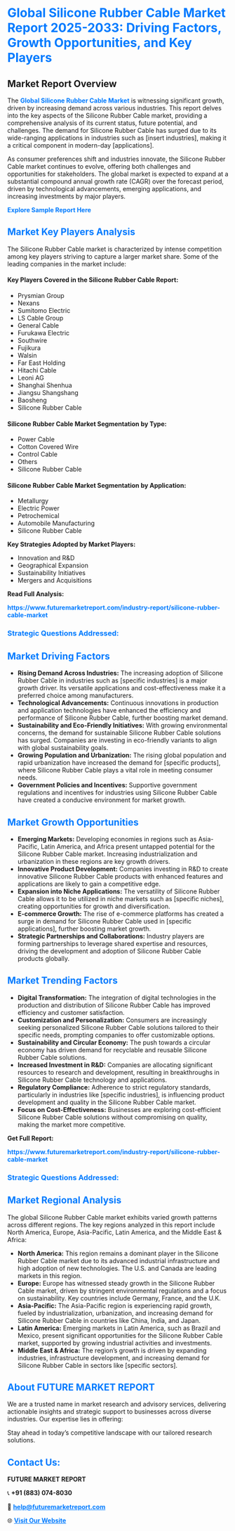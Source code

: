 <h1 style="color: #007BFF;">Global Silicone Rubber Cable Market Report 2025-2033: Driving Factors, Growth Opportunities, and Key Players</h1>

<section id="overview">
<h2>Market Report Overview</h2>
<p>The <a href="https://www.futuremarketreport.com/industry-report/silicone-rubber-cable-market" style="color: #007BFF; text-decoration: none;"><strong>Global Silicone Rubber Cable Market</strong></a> is witnessing significant growth, driven by increasing demand across various industries. This report delves into the key aspects of the Silicone Rubber Cable market, providing a comprehensive analysis of its current status, future potential, and challenges. The demand for Silicone Rubber Cable has surged due to its wide-ranging applications in industries such as [insert industries], making it a critical component in modern-day [applications].</p>
<p>As consumer preferences shift and industries innovate, the Silicone Rubber Cable market continues to evolve, offering both challenges and opportunities for stakeholders. The global market is expected to expand at a substantial compound annual growth rate (CAGR) over the forecast period, driven by technological advancements, emerging applications, and increasing investments by major players.</p>
</section>

<section id="overview">
<p><a href="https://www.futuremarketreport.com/request-sample/reportId=99756" style="color: #007BFF; text-decoration: none;"><strong>Explore Sample Report Here</strong></a></p>
</section>

<section id="key-players">
<h2 style="color: #007BFF;">Market Key Players Analysis</h2>
<p>The Silicone Rubber Cable market is characterized by intense competition among key players striving to capture a larger market share. Some of the leading companies in the market include:</p>
<h4>Key Players Covered in the Silicone Rubber Cable Report:</h4>
<ul><li>Prysmian Group</li><li>Nexans</li><li>Sumitomo Electric</li><li>LS Cable Group</li><li>General Cable</li><li>Furukawa Electric</li><li>Southwire</li><li>Fujikura</li><li>Walsin</li><li>Far East Holding</li><li>Hitachi Cable</li><li>Leoni AG</li><li>Shanghai Shenhua</li><li>Jiangsu Shangshang</li><li>Baosheng</li><li>Silicone Rubber Cable</li></ul>
<h4>Silicone Rubber Cable Market Segmentation by Type:</h4>
<ul><li>Power Cable</li><li>Cotton Covered Wire</li><li>Control Cable</li><li>Others</li><li>Silicone Rubber Cable</li></ul>

<h4>Silicone Rubber Cable Market Segmentation by Application:</h4>
<ul><li>Metallurgy</li><li>Electric Power</li><li>Petrochemical</li><li>Automobile Manufacturing</li><li>Silicone Rubber Cable</li></ul>
<p><strong>Key Strategies Adopted by Market Players:</strong></p>
<ul>
<li>Innovation and R&D</li>
<li>Geographical Expansion</li>
<li>Sustainability Initiatives</li>
<li>Mergers and Acquisitions</li>
</ul>
</section>

<section>
<p><strong>Read Full Analysis: </strong></p><a href="https://www.futuremarketreport.com/industry-report/silicone-rubber-cable-market" style="color: #007BFF; text-decoration: none;"><strong>https://www.futuremarketreport.com/industry-report/silicone-rubber-cable-market</strong></a>
<h3 style="color: #007BFF;">Strategic Questions Addressed:</h3>
</section>

<section id="driving-factors">
<h2 style="color: #007BFF;">Market Driving Factors</h2>
<ul>
<li><strong>Rising Demand Across Industries:</strong> The increasing adoption of Silicone Rubber Cable in industries such as [specific industries] is a major growth driver. Its versatile applications and cost-effectiveness make it a preferred choice among manufacturers.</li>
<li><strong>Technological Advancements:</strong> Continuous innovations in production and application technologies have enhanced the efficiency and performance of Silicone Rubber Cable, further boosting market demand.</li>
<li><strong>Sustainability and Eco-Friendly Initiatives:</strong> With growing environmental concerns, the demand for sustainable Silicone Rubber Cable solutions has surged. Companies are investing in eco-friendly variants to align with global sustainability goals.</li>
<li><strong>Growing Population and Urbanization:</strong> The rising global population and rapid urbanization have increased the demand for [specific products], where Silicone Rubber Cable plays a vital role in meeting consumer needs.</li>
<li><strong>Government Policies and Incentives:</strong> Supportive government regulations and incentives for industries using Silicone Rubber Cable have created a conducive environment for market growth.</li>
</ul>
</section>

<section id="growth-opportunities">
<h2 style="color: #007BFF;">Market Growth Opportunities</h2>
<ul>
<li><strong>Emerging Markets:</strong> Developing economies in regions such as Asia-Pacific, Latin America, and Africa present untapped potential for the Silicone Rubber Cable market. Increasing industrialization and urbanization in these regions are key growth drivers.</li>
<li><strong>Innovative Product Development:</strong> Companies investing in R&D to create innovative Silicone Rubber Cable products with enhanced features and applications are likely to gain a competitive edge.</li>
<li><strong>Expansion into Niche Applications:</strong> The versatility of Silicone Rubber Cable allows it to be utilized in niche markets such as [specific niches], creating opportunities for growth and diversification.</li>
<li><strong>E-commerce Growth:</strong> The rise of e-commerce platforms has created a surge in demand for Silicone Rubber Cable used in [specific applications], further boosting market growth.</li>
<li><strong>Strategic Partnerships and Collaborations:</strong> Industry players are forming partnerships to leverage shared expertise and resources, driving the development and adoption of Silicone Rubber Cable products globally.</li>
</ul>
</section>

<section id="trending-factors">
<h2 style="color: #007BFF;">Market Trending Factors</h2>
<ul>
<li><strong>Digital Transformation:</strong> The integration of digital technologies in the production and distribution of Silicone Rubber Cable has improved efficiency and customer satisfaction.</li>
<li><strong>Customization and Personalization:</strong> Consumers are increasingly seeking personalized Silicone Rubber Cable solutions tailored to their specific needs, prompting companies to offer customizable options.</li>
<li><strong>Sustainability and Circular Economy:</strong> The push towards a circular economy has driven demand for recyclable and reusable Silicone Rubber Cable solutions.</li>
<li><strong>Increased Investment in R&D:</strong> Companies are allocating significant resources to research and development, resulting in breakthroughs in Silicone Rubber Cable technology and applications.</li>
<li><strong>Regulatory Compliance:</strong> Adherence to strict regulatory standards, particularly in industries like [specific industries], is influencing product development and quality in the Silicone Rubber Cable market.</li>
<li><strong>Focus on Cost-Effectiveness:</strong> Businesses are exploring cost-efficient Silicone Rubber Cable solutions without compromising on quality, making the market more competitive.</li>
</ul>
</section>

<section>
<p><strong>Get Full Report: </strong></p><a href="https://www.futuremarketreport.com/industry-report/silicone-rubber-cable-market" style="color: #007BFF; text-decoration: none;"><strong>https://www.futuremarketreport.com/industry-report/silicone-rubber-cable-market</strong></a>
<h3 style="color: #007BFF;">Strategic Questions Addressed:</h3>
</section>


<section id="regional-analysis">
<h2 style="color: #007BFF;">Market Regional Analysis</h2>
<p>The global Silicone Rubber Cable market exhibits varied growth patterns across different regions. The key regions analyzed in this report include North America, Europe, Asia-Pacific, Latin America, and the Middle East & Africa:</p>
<ul>
<li><strong>North America:</strong> This region remains a dominant player in the Silicone Rubber Cable market due to its advanced industrial infrastructure and high adoption of new technologies. The U.S. and Canada are leading markets in this region.</li>
<li><strong>Europe:</strong> Europe has witnessed steady growth in the Silicone Rubber Cable market, driven by stringent environmental regulations and a focus on sustainability. Key countries include Germany, France, and the U.K.</li>
<li><strong>Asia-Pacific:</strong> The Asia-Pacific region is experiencing rapid growth, fueled by industrialization, urbanization, and increasing demand for Silicone Rubber Cable in countries like China, India, and Japan.</li>
<li><strong>Latin America:</strong> Emerging markets in Latin America, such as Brazil and Mexico, present significant opportunities for the Silicone Rubber Cable market, supported by growing industrial activities and investments.</li>
<li><strong>Middle East & Africa:</strong> The region’s growth is driven by expanding industries, infrastructure development, and increasing demand for Silicone Rubber Cable in sectors like [specific sectors].</li>
</ul>
</section>

<footer>
<h2 style="color: #007BFF;">About FUTURE MARKET REPORT</h2>
<p>We are a trusted name in market research and advisory services, delivering actionable insights and strategic support to businesses across diverse industries. Our expertise lies in offering:</p>

<p>Stay ahead in today’s competitive landscape with our tailored research solutions.</p>

<h2 style="color: #007BFF;">Contact Us:</h2>
<p><strong>FUTURE MARKET REPORT</strong></p>
<p>📞 <strong>+91 (883) 074-8030</strong></p>
<p>📧 <strong><a href="mailto:help@futuremarketreport.com" style="color: #007BFF;">help@futuremarketreport.com</a></strong></p>
<p>🌐 <strong><a href="https://www.futuremarketreport.com/" style="color: #007BFF;">Visit Our Website</a></strong></p>
</footer>